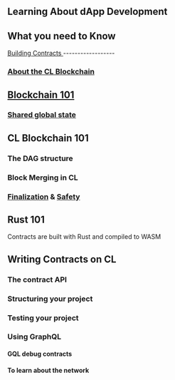 Learning About dApp Development
-------------------------------

## What you need to Know

[Building Contracts
](https://github.com/CasperLabs/CasperLabs/blob/master/docs/CONTRACTS.md) ------------------


### [About the CL Blockchain](https://techspec.casperlabs.io/en/latest/implementation/index.html#casperlabs-blockchain-design)



[Blockchain 101](https://casperlabs.atlassian.net/wiki/spaces/EN/pages/8028213/Reading+List#ReadingList-Blockchain101)
--------------

### [Shared global state](https://techspec.casperlabs.io/en/latest/implementation/global-state.html#global-state-head)



CL Blockchain 101
-----------------

### The DAG structure

### Block Merging in CL

### [Finalization](https://techspec.casperlabs.io/en/latest/theory/abstract-consensus.html#finality) & [Safety]()



Rust 101
--------

Contracts are built with Rust and compiled to WASM



Writing Contracts on CL
-----------------------

### The contract API

### Structuring your project

### Testing your project

### Using GraphQL

#### GQL debug contracts

#### To learn about the network
